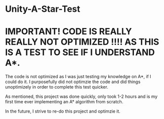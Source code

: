 # Unity-A-Star-Test
 

# IMPORTANT! CODE IS REALLY REALLY NOT OPTIMIZED !!!! AS THIS IS A TEST TO SEE IF I UNDERSTAND A*.


The code is not optimized as I was just testing my knowledge on A*, if I could do it. I purposefully did not optimzie the code and did things unoptimizely in order to complete this test quicker. 



As mentioned, this project was done quickly, only took 1-2 hours and is my first time ever implementing an A* algorithm from scratch. 

In the future, I strive to re-do this project and optimzie it.
